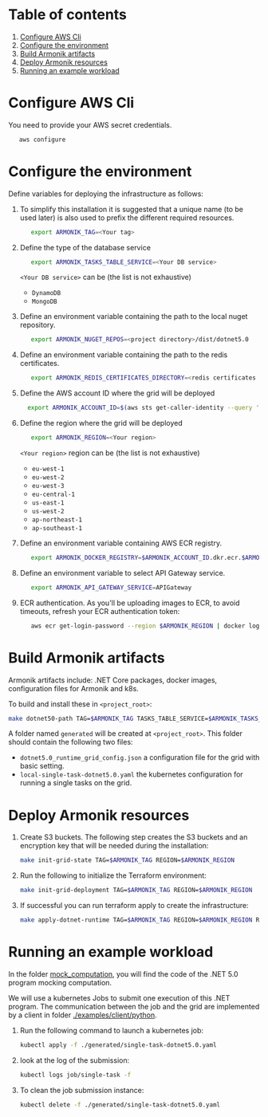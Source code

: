 # Table of contents
1. [Configure AWS Cli](#configure-aws-cli)
2. [Configure the environment](#configure-the-environment)
3. [Build Armonik artifacts](#build-armonik-artifacts)
4. [Deploy Armonik resources](#deploy-armonik-resources)
5. [Running an example workload](#running-an-example-workload)

# Configure AWS Cli <a name="configure-aws-cli"></a>

You need to provide your AWS secret credentials.
```bash
   aws configure
```

# Configure the environment <a name="configure-the-environment"></a>
Define variables for deploying the infrastructure as follows:
1. To simplify this installation it is suggested that a unique <TAG> name (to be used later) is also used to prefix the 
   different required resources. 
   ```bash
      export ARMONIK_TAG=<Your tag>
   ```

2. Define the type of the database service 
   ```bash
      export ARMONIK_TASKS_TABLE_SERVICE=<Your DB service>
   ```
   `<Your DB service>` can be (the list is not exhaustive)
   - `DynamoDB`
   - `MongoDB`

3. Define an environment variable containing the path to the local nuget repository.
   ```bash
      export ARMONIK_NUGET_REPOS=<project directory>/dist/dotnet5.0
   ```

4. Define an environment variable containing the path to the redis certificates.
   ```bash
      export ARMONIK_REDIS_CERTIFICATES_DIRECTORY=<redis certificates directory path>
   ```

5. Define the AWS account ID where the grid will be deployed
    ```bash
      export ARMONIK_ACCOUNT_ID=$(aws sts get-caller-identity --query 'Account' --output text)

    ```
6. Define the region where the grid will be deployed
   ```bash
      export ARMONIK_REGION=<Your region>
   ```
   `<Your region>` region can be (the list is not exhaustive)
   - `eu-west-1`
   - `eu-west-2`
   - `eu-west-3`
   - `eu-central-1`
   - `us-east-1`
   - `us-west-2`
   - `ap-northeast-1`
   - `ap-southeast-1`

7. Define an environment variable containing AWS ECR registry.
   ```bash
      export ARMONIK_DOCKER_REGISTRY=$ARMONIK_ACCOUNT_ID.dkr.ecr.$ARMONIK_REGION.amazonaws.com
   ```

8. Define an environment variable to select API Gateway service.
   ```bash
      export ARMONIK_API_GATEWAY_SERVICE=APIGateway
   ```

9. ECR authentication. As you'll be uploading images to ECR, to avoid timeouts, refresh your ECR authentication token:
   ```bash
      aws ecr get-login-password --region $ARMONIK_REGION | docker login --username AWS --password-stdin $ARMONIK_ACCOUNT_ID.dkr.ecr.$ARMONIK_REGION.amazonaws.com
   ```

# Build Armonik artifacts <a name="build-armonik-artifacts"></a>
Armonik artifacts include: .NET Core packages, docker images, configuration files for Armonik and k8s. 

To build and install these in `<project_root>`:
```bash
make dotnet50-path TAG=$ARMONIK_TAG TASKS_TABLE_SERVICE=$ARMONIK_TASKS_TABLE_SERVICE REDIS_CERTIFICATES_DIRECTORY=$ARMONIK_REDIS_CERTIFICATES_DIRECTORY REGION=$ARMONIK_REGION DOCKER_REGISTRY=$ARMONIK_DOCKER_REGISTRY
```

A folder named `generated` will be created at `<project_root>`. This folder should contain the following 
two files:
 * `dotnet5.0_runtime_grid_config.json` a configuration file for the grid with basic setting.
 * `local-single-task-dotnet5.0.yaml` the kubernetes configuration for running a single tasks on the grid.

# Deploy Armonik resources <a name="deploy-armonik-resources"></a>
1. Create S3 buckets. The following step creates the S3 buckets and an encryption key that will be needed during the installation:
   ```bash
   make init-grid-state TAG=$ARMONIK_TAG REGION=$ARMONIK_REGION

   ```

2. Run the following to initialize the Terraform environment: 
   ```bash
   make init-grid-deployment TAG=$ARMONIK_TAG REGION=$ARMONIK_REGION
   ```
   
3. If successful you can run terraform apply to create the infrastructure:
   ```bash
   make apply-dotnet-runtime TAG=$ARMONIK_TAG REGION=$ARMONIK_REGION REDIS_CERTIFICATES_DIRECTORY=$ARMONIK_REDIS_CERTIFICATES_DIRECTORY DOCKER_REGISTRY=$ARMONIK_DOCKER_REGISTRY
   ```
   
# Running an example workload <a name="running-an-example-workload"></a>
In the folder [mock_computation](./examples/workloads/dotnet5.0/mock_computation), you will find the code of the
.NET 5.0 program mocking computation. 

We will use a kubernetes Jobs to submit one execution of this .NET program. The communication between the job
and the grid are implemented by a client in folder [./examples/client/python](./examples/client/python).

1. Run the following command to launch a kubernetes job:
   ```bash
   kubectl apply -f ./generated/single-task-dotnet5.0.yaml
   ```
   
2. look at the log of the submission:
   ```bash
   kubectl logs job/single-task -f
   ```
   
3. To clean the job submission instance:
   ```bash
   kubectl delete -f ./generated/single-task-dotnet5.0.yaml
   ```
